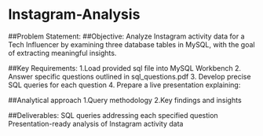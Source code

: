 # Instagram-Analysis
##Problem Statement:
##Objective:
Analyze Instagram activity data for a Tech Influencer by examining three database tables in MySQL, with the goal of extracting meaningful insights.

##Key Requirements:
1.Load provided sql file into MySQL Workbench
2. Answer specific questions outlined in sql_questions.pdf
3. Develop precise SQL queries for each question
4. Prepare a live presentation explaining:

##Analytical approach
1.Query methodology
2.Key findings and insights

##Deliverables:
SQL queries addressing each specified question
Presentation-ready analysis of Instagram activity data
